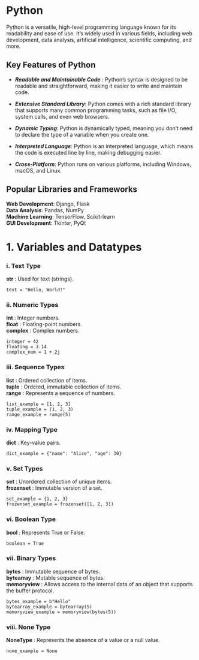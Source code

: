 # Python
Python is a versatile, high-level programming language known for its readability and ease of use. It’s widely used in various fields, including web development, data analysis, artificial intelligence, scientific computing, and more.

## Key Features of Python
- ***Readable and Maintainable Code*** :  Python’s syntax is designed to be readable and straightforward, making it easier to write and maintain code.

- ***Extensive Standard Library***: Python comes with a rich standard library that supports many common programming tasks, such as file I/O, system calls, and even web browsers.

- ***Dynamic Typing***: Python is dynamically typed, meaning you don’t need to declare the type of a variable when you create one.
- ***Interpreted Language***: Python is an interpreted language, which means the code is executed line by line, making debugging easier.
- ***Cross-Platform***: Python runs on various platforms, including Windows, macOS, and Linux.

## Popular Libraries and Frameworks
**Web Development**: Django, Flask\
**Data Analysis**: Pandas, NumPy\
**Machine Learning**: TensorFlow, Scikit-learn\
**GUI Development**: Tkinter, PyQt

# 1. Variables and Datatypes

### i. Text Type
**str** : Used for text (strings).

    text = "Hello, World!"

### ii. Numeric Types
**int** : Integer numbers.\
**float** : Floating-point numbers.\
**complex** : Complex numbers.

    integer = 42
    floating = 3.14
    complex_num = 1 + 2j

### iii. Sequence Types
**list** : Ordered collection of items.\
**tuple** : Ordered, immutable collection of items.\
**range** : Represents a sequence of numbers.

    list_example = [1, 2, 3]
    tuple_example = (1, 2, 3)
    range_example = range(5)

### iv. Mapping Type
**dict** : Key-value pairs.

    dict_example = {"name": "Alice", "age": 30}
### v. Set Types
**set** : Unordered collection of unique items.\
**frozenset** : Immutable version of a set.

    set_example = {1, 2, 3}
    frozenset_example = frozenset([1, 2, 3])

### vi. Boolean Type
**bool** : Represents True or False.

    boolean = True

### vii. Binary Types
**bytes** : Immutable sequence of bytes.\
**bytearray** : Mutable sequence of bytes.\
**memoryview** : Allows access to the internal data of an object that supports the buffer protocol.

    bytes_example = b"Hello"
    bytearray_example = bytearray(5)
    memoryview_example = memoryview(bytes(5))

### viii. None Type
**NoneType** : Represents the absence of a value or a null value.

    none_example = None
